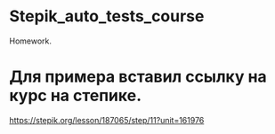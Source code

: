 # Stepik_auto_tests_course
Homework.
# Для примера вставил ссылку на курс на степике.
https://stepik.org/lesson/187065/step/11?unit=161976
